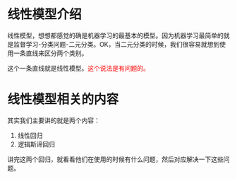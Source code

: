 # 线性模型介绍

线性模型，想想都感觉的确是机器学习的最基本的模型。因为机器学习最简单的就是监督学习-分类问题-二元分类。OK，当二元分类的时候，我们很容易就想到使用一条直线来区分两个类别。

这个一条直线就是线性模型。<span style="color:red;">这个说法是有问题的。</span>

# 线性模型相关的内容

其实我们主要讲的就是两个内容：

1. 线性回归
2. 逻辑斯谛回归

讲完这两个回归，就看看他们在使用的时候有什么问题，然后对应解决一下这些问题。
